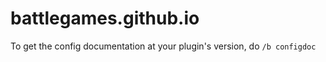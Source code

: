 # battlegames.github.io

To get the config documentation at your plugin's version, do ```/b configdoc```
